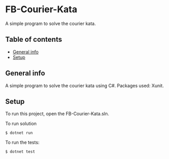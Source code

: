 # FB-Courier-Kata
A simple program to solve the courier kata.
## Table of contents
* [General info](#general-info)
* [Setup](#setup)

## General info
A simple program to solve the courier kata using C#.
Packages used: Xunit.


## Setup
To run this project, open the FB-Courier-Kata.sln.

To run solution

```
$ dotnet run     
```
To run the tests:
```
$ dotnet test
```
